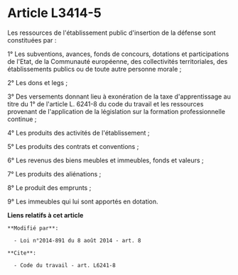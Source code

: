 # Article L3414-5

Les ressources de l'établissement public d'insertion de la défense sont constituées par : 

1° Les subventions, avances, fonds de concours, dotations et participations de l'Etat, de la Communauté européenne, des
collectivités territoriales, des établissements publics ou de toute autre personne morale ; 

2° Les dons et legs ; 

3° Des versements donnant lieu à exonération de la taxe d'apprentissage au titre du 1° de l'article L. 6241-8 du code du
travail et les ressources provenant de l'application de la législation sur la formation professionnelle continue ; 

4° Les produits des activités de l'établissement ; 

5° Les produits des contrats et conventions ; 

6° Les revenus des biens meubles et immeubles, fonds et valeurs ; 

7° Les produits des aliénations ; 

8° Le produit des emprunts ; 

9° Les immeubles qui lui sont apportés en dotation.

**Liens relatifs à cet article**

	**Modifié par**:

	  - Loi n°2014-891 du 8 août 2014 - art. 8

	**Cite**:

	  - Code du travail - art. L6241-8
